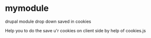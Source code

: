 mymodule
========

drupal module drop down saved in cookies 



Help you to do the save u'r cookies on client side by help of cookies.js
